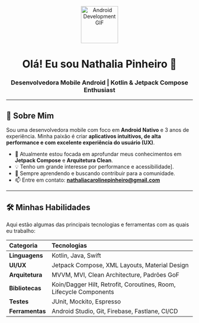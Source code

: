 <div align="center">
    <img src="[https://media0.giphy.com/media/v1.Y2lkPTc5MGI3NjExamhqMnM4NHlpbTBkd2FsNjloYzB3N2Nhb3htdDRqMjUza2gxYWN3ciZlcD12MV9pbnRlcm5hbF9naWZfYnlfaWQmY3Q9Zw/llarwdtFqG63IlqUR1/giphy.gif]" alt="Android Development GIF" width="100"/>
    <h1>Olá! Eu sou Nathalia Pinheiro 👋</h1>
    <h3>Desenvolvedora Mobile Android | Kotlin & Jetpack Compose Enthusiast</h3>
</div>

---

## 🚀 Sobre Mim

Sou uma desenvolvedora mobile com foco em **Android Nativo** e 3 anos de experiência. Minha paixão é criar **aplicativos intuitivos, de alta performance e com excelente experiência do usuário (UX)**.

* 🔭 Atualmente estou focada em aprofundar meus conhecimentos em **Jetpack Compose** e **Arquitetura Clean**.
* 💡 Tenho um grande interesse por performance e acessibilidade].
* 🌱 Sempre aprendendo e buscando contribuir para a comunidade.
* 📫 Entre em contato: **nathaliacarolinepinheiro@gmail.com**

---

## 🛠️ Minhas Habilidades

Aqui estão algumas das principais tecnologias e ferramentas com as quais eu trabalho:

| Categoria | Tecnologias |
| :--- | :--- |
| **Linguagens** | Kotlin, Java, Swift |
| **UI/UX** | Jetpack Compose, XML Layouts, Material Design |
| **Arquitetura** | MVVM, MVI, Clean Architecture, Padrões GoF |
| **Bibliotecas** | Koin/Dagger Hilt, Retrofit, Coroutines, Room, Lifecycle Components |
| **Testes** | JUnit, Mockito, Espresso |
| **Ferramentas** | Android Studio, Git, Firebase, Fastlane, CI/CD |

